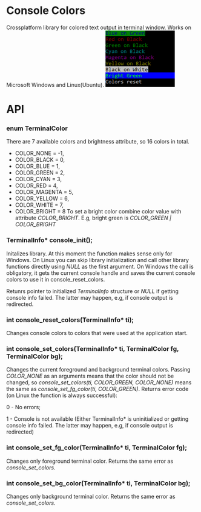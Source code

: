 # Console Colors
Crossplatform library for colored text output in terminal window.
Works on Microsoft Windows and Linux(Ubuntu).
<img src="./tests/concolors.png" alt="consolecolors_demo">

# API

### enum TerminalColor
There are 7 available colors and brightness attribute, so 16 colors in total.
* COLOR_NONE = -1,
* COLOR_BLACK = 0,
* COLOR_BLUE = 1,
* COLOR_GREEN = 2,
* COLOR_CYAN = 3,
* COLOR_RED = 4,
* COLOR_MAGENTA = 5,
* COLOR_YELLOW = 6,
* COLOR_WHITE = 7,
* COLOR_BRIGHT = 8
To set a bright color combine color value with attribute *COLOR_BRIGHT*. E.g, bright green is *COLOR_GREEN | COLOR_BRIGHT*


### TerminalInfo* console_init();
Initalizes library. At this moment the function makes sense only for Windows. On Linux you can skip library initialization and call other library functions directly using *NULL* as the first argument. On Windows the call is obligatory, it gets the current console handle and saves the current console colors to use it in console_reset_colors.

Retunrs pointer to initialized *TerminalInfo* structure or *NULL* if getting console info failed. The latter may happen, e.g, if console output is redirected.

### int console_reset_colors(TerminalInfo* ti);
Changes console colors to colors that were used at the application start.

### int console_set_colors(TerminalInfo* ti, TerminalColor fg, TerminalColor bg);
Changes the current foreground and background terminal colors. Passing *COLOR_NONE* as an arguments means that the color should not be changed, so *console_set_colors(ti, COLOR_GREEN, COLOR_NONE)* means the same as *console_set_fg_color(ti, COLOR_GREEN)*.
Returns error code (on Linux the function is always successful):

0 - No errors;

1 - Console is not available (Either TerminalInfo* is uninitialized or getting console info failed. The latter may happen, e.g, if console output is redirected)

### int console_set_fg_color(TerminalInfo* ti, TerminalColor fg);
Changes only foreground terminal color. Returns the same error as *console_set_colors*.

### int console_set_bg_color(TerminalInfo* ti, TerminalColor bg);
Changes only background terminal color. Returns the same error as *console_set_colors*.
